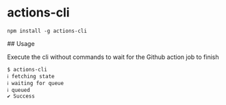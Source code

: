 # actions-cli

```
npm install -g actions-cli
```

## Usage

Execute the cli without commands to wait for the Github action job to finish

```
$ actions-cli
ℹ fetching state
ℹ waiting for queue
ℹ queued
✔ Success
```



